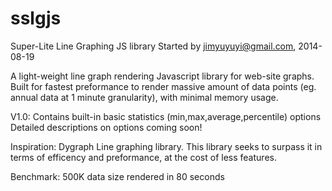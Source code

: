 # sslgjs
Super-Lite Line Graphing JS library
Started by jimyuyuyi@gmail.com, 2014-08-19

A light-weight line graph rendering Javascript library for web-site graphs.
Built for fastest preformance to render massive amount of data points (eg. annual data at 1 minute granularity),
with minimal memory usage.

V1.0: Contains built-in basic statistics (min,max,average,percentile) options
Detailed descriptions on options coming soon!

Inspiration: Dygraph Line graphing library.
This library seeks to surpass it in terms of efficency and preformance, at the cost of less features.

Benchmark: 500K data size rendered in 80 seconds
